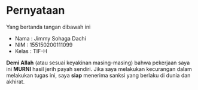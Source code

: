 # Pernyataan

Yang bertanda tangan dibawah ini

* Nama  : Jimmy Sohaga Dachi
* NIM   : 155150200111099
* Kelas : TIF-H

**Demi Allah** (atau sesuai keyakinan masing-masing) bahwa pekerjaan saya ini **MURNI** hasil jerih payah sendiri. Jika saya melakukan kecurangan dalam melakukan tugas ini, saya **siap** menerima sanksi yang berlaku di dunia dan akhirat.
